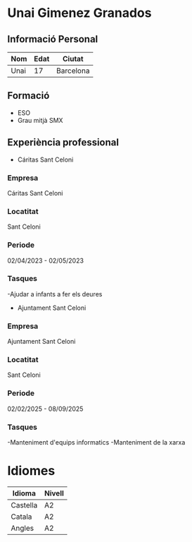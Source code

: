# Unai Gimenez Granados

## Informació Personal
| Nom      | Edat | Ciutat    | 
|----------|------|-----------|
| Unai     | 17   | Barcelona |

## Formació

* ESO
* Grau mitjà SMX

## Experiència professional

* Cáritas Sant Celoni

### Empresa

Cáritas Sant Celoni

### Locatitat

Sant Celoni

### Periode

02/04/2023 - 02/05/2023

### Tasques 

-Ajudar a infants a fer els deures

* Ajuntament Sant Celoni

### Empresa

Ajuntament Sant Celoni

### Locatitat

Sant Celoni

### Periode

02/02/2025 - 08/09/2025

### Tasques 

-Manteniment d'equips informatics
-Manteniment de la xarxa

# Idiomes

| Idioma   |Nivell|
|----------|------|
| Castella |  A2 |  
| Catala |    A2  | 
| Angles |    A2  | 